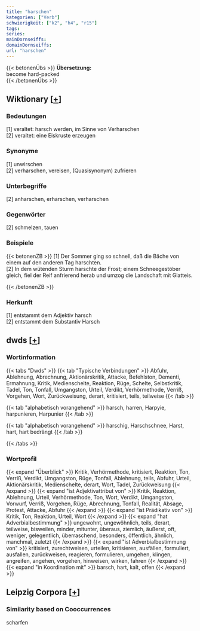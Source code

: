 ```yaml
---
title: "harschen"
kategorien: ["Verb"]
schwierigkeit: ["k2", "h4", "r15"]
tags:
series:
mainDornseiffs:
domainDornseiffs:
url: "harschen"
---
```


{{< betonenÜbs >}}
**Übersetzung:**  
become hard-packed  
{{< /betonenÜbs >}}

## Wiktionary [[+](https://de.wiktionary.org/wiki/harschen)]

### Bedeutungen
[1] veraltet: harsch werden, im Sinne von Verharschen  
[2] veraltet: eine Eiskruste erzeugen  

### Synonyme
[1] unwirschen  
[2] verharschen, vereisen, (Quasisynonym) zufrieren  

### Unterbegriffe
[2] anharschen, erharschen, verharschen  

### Gegenwörter
[2] schmelzen, tauen  

### Beispiele
{{< betonenZB >}}
[1] Der Sommer ging so schnell, daß die Bäche von einem auf den anderen Tag harschten.  
[2] In dem wütenden Sturm harschte der Frost; einem Schneegestöber gleich, fiel der Reif anfrierend herab und umzog die Landschaft mit Glatteis.  

{{< /betonenZB >}}
### Herkunft
[1] entstammt dem Adjektiv harsch  
[2] entstammt dem Substantiv Harsch  



## dwds [[+](https://www.dwds.de/wb/harschen)]

### Wortinformation
{{< tabs "Dwds" >}}
{{< tab "Typische Verbindungen" >}}
Abfuhr, Ablehnung, Abrechnung, Aktionärskritik, Attacke, Befehlston, Dementi, Ermahnung, Kritik, Medienschelte, Reaktion, Rüge, Schelte, Selbstkritik, Tadel, Ton, Tonfall, Umgangston, Urteil, Verdikt, Verhörmethode, Verriß, Vorgehen, Wort, Zurückweisung, derart, kritisiert, teils, teilweise
{{< /tab >}}

{{< tab "alphabetisch vorangehend" >}}
harsch, harren, Harpyie, harpunieren, Harpunier
{{< /tab >}}

{{< tab "alphabetisch vorangehend" >}}
harschig, Harschschnee, Harst, hart, hart bedrängt
{{< /tab >}}

{{< /tabs >}}

### Wortprofil
{{< expand "Überblick" >}} Kritik, Verhörmethode, kritisiert, Reaktion, Ton, Verriß, Verdikt, Umgangston, Rüge, Tonfall, Ablehnung, teils, Abfuhr, Urteil, Aktionärskritik, Medienschelte, derart, Wort, Tadel, Zurückweisung {{< /expand >}}
{{< expand "ist Adjektivattribut von" >}} Kritik, Reaktion, Ablehnung, Urteil, Verhörmethode, Ton, Wort, Verdikt, Umgangston, Vorwurf, Verriß, Vorgehen, Rüge, Abrechnung, Tonfall, Realität, Absage, Protest, Attacke, Abfuhr {{< /expand >}}
{{< expand "ist Prädikativ von" >}} Kritik, Ton, Reaktion, Urteil, Wort {{< /expand >}}
{{< expand "hat Adverbialbestimmung" >}} ungewohnt, ungewöhnlich, teils, derart, teilweise, bisweilen, minder, mitunter, überaus, ziemlich, äußerst, oft, weniger, gelegentlich, überraschend, besonders, öffentlich, ähnlich, manchmal, zuletzt {{< /expand >}}
{{< expand "ist Adverbialbestimmung von" >}} kritisiert, zurechtweisen, urteilen, kritisieren, ausfällen, formuliert, ausfallen, zurückweisen, reagieren, formulieren, umgehen, klingen, angreifen, angehen, vorgehen, hinweisen, wirken, fahren {{< /expand >}}
{{< expand "in Koordination mit" >}} barsch, hart, kalt, offen {{< /expand >}}

## Leipzig Corpora [[+](https://corpora.uni-leipzig.de/en/res?word=harschen&corpusId=deu_newscrawl-public_2018)]


### Similarity based on Cooccurrences
scharfen

